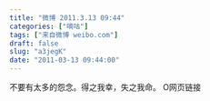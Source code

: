 ```yaml
---
title: "微博 2011.3.13 09:44"
categories: ["嘀咕"]
tags: ["来自微博 weibo.com"]
draft: false
slug: "a3jegK"
date: "2011-03-13 09:44:00"
---
```


<p>不要有太多的怨念。得之我幸，失之我命。 O网页链接 ​​​​</p>

